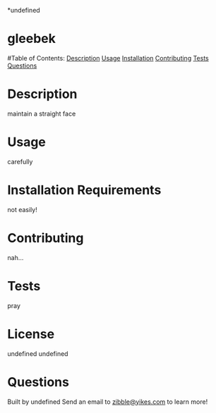 *undefined
  
# gleebek

#Table of Contents:
<a href="">Description<a>
<a href="">Usage<a>
<a href="">Installation<a>
<a href="">Contributing<a>
<a href="">Tests<a>
<a href="">Questions<a>

# Description
 maintain a straight face

# Usage
 carefully

# Installation Requirements
 not easily!

# Contributing
nah...

# Tests
pray

# License
undefined
undefined

# Questions
Built by undefined
Send an email to zibble@yikes.com to learn more!
